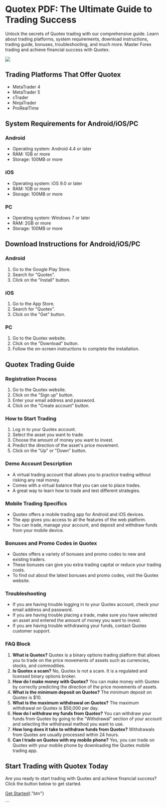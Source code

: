 # Quotex PDF: The Ultimate Guide to Trading Success

Unlock the secrets of Quotex trading with our comprehensive guide. Learn
about trading platforms, system requirements, download instructions,
trading guide, bonuses, troubleshooting, and much more. Master Forex
trading and achieve financial success with Quotex.

[![](https://static.quotex.io/files/4_en/300_250.jpg)](https://traff.sbs/brokerqxlid)

## Trading Platforms That Offer Quotex

-   MetaTrader 4
-   MetaTrader 5
-   cTrader
-   NinjaTrader
-   ProRealTime

## System Requirements for Android/iOS/PC




### Android

-   Operating system: Android 4.4 or later
-   RAM: 1GB or more
-   Storage: 100MB or more

### iOS

-   Operating system: iOS 9.0 or later
-   RAM: 1GB or more
-   Storage: 100MB or more

### PC

-   Operating system: Windows 7 or later
-   RAM: 2GB or more
-   Storage: 100MB or more




## Download Instructions for Android/iOS/PC




### Android

1.  Go to the Google Play Store.
2.  Search for "Quotex".
3.  Click on the "Install" button.

### iOS

1.  Go to the App Store.
2.  Search for "Quotex".
3.  Click on the "Get" button.

### PC

1.  Go to the Quotex website.
2.  Click on the "Download" button.
3.  Follow the on-screen instructions to complete the installation.




## Quotex Trading Guide




### Registration Process

1.  Go to the Quotex website.
2.  Click on the "Sign up" button.
3.  Enter your email address and password.
4.  Click on the "Create account" button.

### How to Start Trading

1.  Log in to your Quotex account.
2.  Select the asset you want to trade.
3.  Choose the amount of money you want to invest.
4.  Predict the direction of the asset\'s price movement.
5.  Click on the "Up" or "Down" button.

### Demo Account Description

-   A virtual trading account that allows you to practice trading
    without risking any real money.
-   Comes with a virtual balance that you can use to place trades.
-   A great way to learn how to trade and test different strategies.

### Mobile Trading Specifics

-   Quotex offers a mobile trading app for Android and iOS devices.
-   The app gives you access to all the features of the web platform.
-   You can trade, manage your account, and deposit and withdraw funds
    from your mobile device.

### Bonuses and Promo Codes in Quotex

-   Quotex offers a variety of bonuses and promo codes to new and
    existing traders.
-   These bonuses can give you extra trading capital or reduce your
    trading costs.
-   To find out about the latest bonuses and promo codes, visit the
    Quotex website.

### Troubleshooting

-   If you are having trouble logging in to your Quotex account, check
    your email address and password.
-   If you are having trouble placing a trade, make sure you have
    selected an asset and entered the amount of money you want to
    invest.
-   If you are having trouble withdrawing your funds, contact Quotex
    customer support.

### FAQ Block

1.  **What is Quotex?** Quotex is a binary options trading platform that
    allows you to trade on the price movements of assets such as
    currencies, stocks, and commodities.
2.  **Is Quotex a scam?** No, Quotex is not a scam. It is a regulated
    and licensed binary options broker.
3.  **How do I make money with Quotex?** You can make money with Quotex
    by correctly predicting the direction of the price movements of
    assets.
4.  **What is the minimum deposit on Quotex?** The minimum deposit on
    Quotex is \$10.
5.  **What is the maximum withdrawal on Quotex?** The maximum withdrawal
    on Quotex is \$50,000 per day.
6.  **How do I withdraw my funds from Quotex?** You can withdraw your
    funds from Quotex by going to the "Withdrawal" section of your
    account and selecting the withdrawal method you want to use.
7.  **How long does it take to withdraw funds from Quotex?** Withdrawals
    from Quotex are usually processed within 24 hours.
8.  **Can I trade on Quotex with my mobile phone?** Yes, you can trade
    on Quotex with your mobile phone by downloading the Quotex mobile
    trading app.




## Start Trading with Quotex Today

Are you ready to start trading with Quotex and achieve financial
success? Click the button below to get started.

[Get Started](\%22https://traff.sbs/brokerqxsignup\%22){."btn"}

\`\`\`

